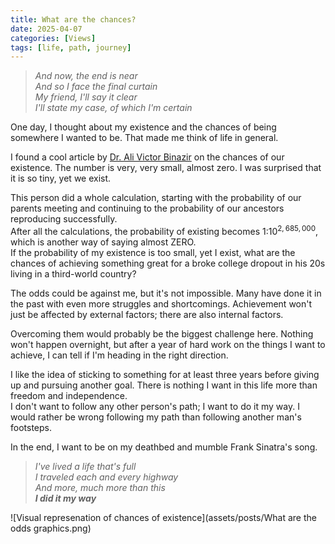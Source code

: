 ```yaml
---
title: What are the chances?
date: 2025-04-07
categories: [Views]
tags: [life, path, journey]
---
```



> *And now, the end is near*  
> *And so I face the final curtain*  
> *My friend, I'll say it clear*  
> *I'll state my case, of which I'm certain*  



One day, I thought about my existence and the chances of being somewhere I wanted to be. That made me think of life in general.  

I found a cool article by [Dr. Ali Victor Binazir](https://happinessengineering.com/) on the chances of our existence. The number is very, very small, almost zero. I was surprised that it is so tiny, yet we exist.  

This person did a whole calculation, starting with the probability of our parents meeting and continuing to the probability of our ancestors reproducing successfully.  
After all the calculations, the probability of existing becomes $1 \text{:} 10^{2{,}685{,}000}$, which is another way of saying almost ZERO.  
If the probability of my existence is too small, yet I exist, what are the chances of achieving something great for a broke college dropout in his 20s living in a third-world country?  

The odds could be against me, but it's not impossible. Many have done it in the past with even more struggles and shortcomings.
Achievement won't just be affected by external factors; there are also internal factors.   

Overcoming them would probably be the biggest challenge here. Nothing won't happen overnight, but after a year of hard work on the things I want to achieve, I can tell if I'm heading in the right direction.  

I like the idea of sticking to something for at least three years before giving up and pursuing another goal.
There is nothing I want in this life more than freedom and independence.  
 I don't want to follow any other person's path; I want to do it my way. I would rather be wrong following my path than following another man's footsteps.  

In the end, I want to be on my deathbed and mumble Frank Sinatra's song.

> *I've lived a life that's full*  
> *I traveled each and every highway*  
> *And more, much more than this*  
> ***I did it my way***  


![Visual represenation of chances of existence](assets/posts/What are the odds graphics.png)
